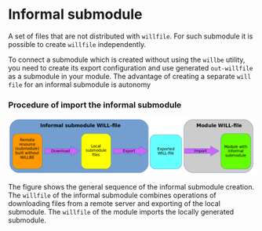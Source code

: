 # Informal submodule

A set of files that are not distributed with <code>willfile</code>. For such submodule it is possible to create <code>willfile</code> independently.

To connect a submodule which is created without using the `willbe` utility, you need to create its export configuration and use generated `out-willfile` as a submodule in your module. The advantage of creating a separate `will file` for an informal submodule is autonomy

### Procedure of import the informal submodule

![submodule.informal.png](../images/submodule.informal.png)

 The figure shows the general sequence of the informal submodule creation. The `willfile` of the informal submodule combines operations of downloading files from a remote server and exporting of the local submodule. The `willfile` of the module imports the locally generated submodule.
